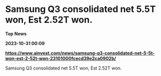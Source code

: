 # Samsung Q3 consolidated net 5.5T won, Est 2.52T won.
**Top News**

**2023-10-31 00:09**

**https://www.ainvest.com/news/samsung-q3-consolidated-net-5-5t-won-est-2-52t-won-23101000fcecd39e2ca0902b/**

Samsung Q3 consolidated net 5.5T won, Est 2.52T won.